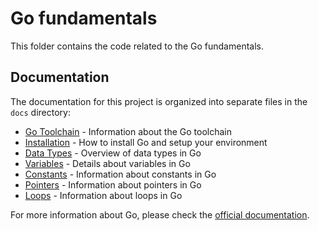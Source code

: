 # Go fundamentals

This folder contains the code related to the Go fundamentals.

## Documentation

The documentation for this project is organized into separate files in the `docs` directory:

- [Go Toolchain](docs/00-toolchain.md) - Information about the Go toolchain
- [Installation](docs/01-installation.md) - How to install Go and setup your environment
- [Data Types](docs/02-data-types.md) - Overview of data types in Go
- [Variables](docs/03-variables.md) - Details about variables in Go
- [Constants](docs/04-constants.md) - Information about constants in Go
- [Pointers](docs/06-pointers.md) - Information about pointers in Go
- [Loops](docs/06-loops.md) - Information about loops in Go

For more information about Go, please check the [official documentation](https://golang.org/doc/).
